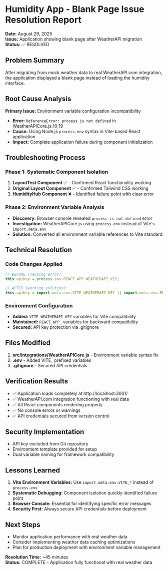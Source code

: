 # Humidity App - Blank Page Issue Resolution Report
**Date:** August 29, 2025  
**Issue:** Application showing blank page after WeatherAPI migration  
**Status:** ✅ RESOLVED  

## Problem Summary
After migrating from mock weather data to real WeatherAPI.com integration, the application displayed a blank page instead of loading the humidity interface.

## Root Cause Analysis
**Primary Issue:** Environment variable configuration incompatibility
- **Error:** `ReferenceError: process is not defined` in WeatherAPICore.js:10:19
- **Cause:** Using Node.js `process.env` syntax in Vite-based React application
- **Impact:** Complete application failure during component initialization

## Troubleshooting Process
### Phase 1: Systematic Component Isolation
1. **LayoutTest Component** ✅ - Confirmed React functionality working
2. **Original Layout Component** ✅ - Confirmed Tailwind CSS working  
3. **HumidityHub Component** ❌ - Identified failure point with clear error

### Phase 2: Environment Variable Analysis
- **Discovery:** Browser console revealed `process is not defined` error
- **Investigation:** WeatherAPICore.js using `process.env` instead of Vite's `import.meta.env`
- **Solution:** Converted all environment variable references to Vite standard

## Technical Resolution
### Code Changes Applied
```javascript
// BEFORE (causing error):
this.apiKey = process.env.REACT_APP_WEATHERAPI_KEY;

// AFTER (working solution):
this.apiKey = import.meta.env.VITE_WEATHERAPI_KEY || import.meta.env.REACT_APP_WEATHERAPI_KEY;
```

### Environment Configuration
- **Added:** `VITE_WEATHERAPI_KEY` variables for Vite compatibility
- **Maintained:** `REACT_APP_` variables for backward compatibility
- **Secured:** API key protection via .gitignore

## Files Modified
1. **src/integrations/WeatherAPICore.js** - Environment variable syntax fix
2. **.env** - Added VITE_ prefixed variables
3. **.gitignore** - Secured API credentials

## Verification Results
- ✅ Application loads completely at http://localhost:3001/
- ✅ WeatherAPI.com integration functioning with real data
- ✅ All React components rendering properly
- ✅ No console errors or warnings
- ✅ API credentials secured from version control

## Security Implementation
- API key excluded from Git repository
- Environment template provided for setup
- Dual variable naming for framework compatibility

## Lessons Learned
1. **Vite Environment Variables:** Use `import.meta.env.VITE_*` instead of `process.env`
2. **Systematic Debugging:** Component isolation quickly identified failure point
3. **Browser Console:** Essential for identifying specific error messages
4. **Security First:** Always secure API credentials before deployment

## Next Steps
- Monitor application performance with real weather data
- Consider implementing weather data caching optimizations
- Plan for production deployment with environment variable management

**Resolution Time:** ~45 minutes  
**Status:** COMPLETE - Application fully functional with real weather data
